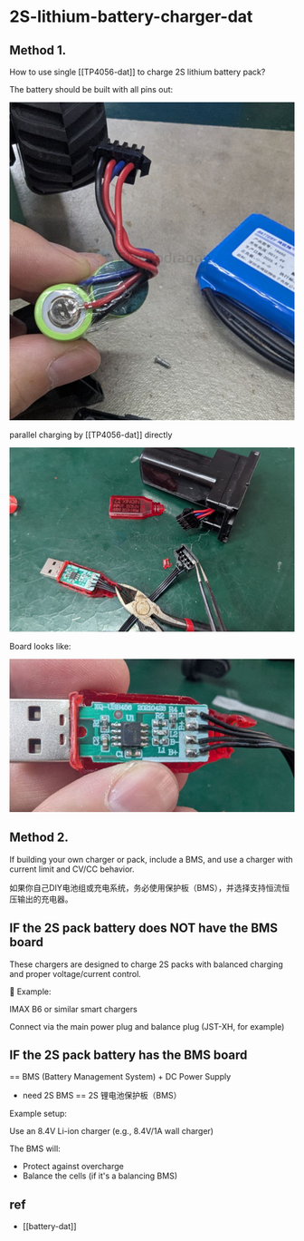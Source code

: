 
# 2S-lithium-battery-charger-dat

## Method 1. 

How to use single [[TP4056-dat]] to charge 2S lithium battery pack?

The battery should be built with all pins out: 

![](2025-05-09-12-59-06.png)

parallel charging by [[TP4056-dat]] directly 

![](2025-05-09-12-59-34.png)

Board looks like: 

![](2025-05-09-12-59-51.png)


## Method 2.

If building your own charger or pack, include a BMS, and use a charger with current limit and CV/CC behavior.

如果你自己DIY电池组或充电系统，务必使用保护板（BMS），并选择支持恒流恒压输出的充电器。


## IF the 2S pack battery does NOT have the BMS board 

These chargers are designed to charge 2S packs with balanced charging and proper voltage/current control.

🔧 Example:

IMAX B6 or similar smart chargers

Connect via the main power plug and balance plug (JST-XH, for example)


## IF the 2S pack battery has the BMS board 

== BMS (Battery Management System) + DC Power Supply


- need 2S BMS == 2S 锂电池保护板（BMS）

Example setup:

Use an 8.4V Li-ion charger (e.g., 8.4V/1A wall charger)

The BMS will:

- Protect against overcharge
- Balance the cells (if it's a balancing BMS)




## ref 

- [[battery-dat]]